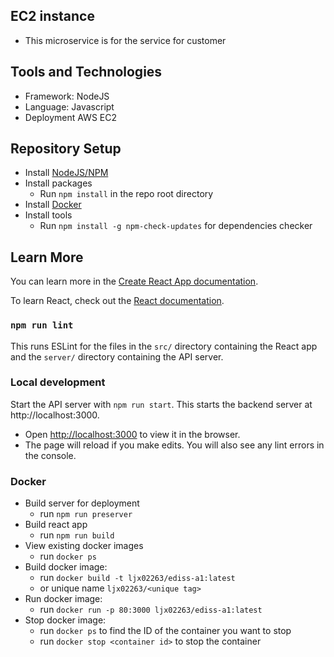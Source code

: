## EC2 instance

- This microservice is for the service for customer

## Tools and Technologies

- Framework: NodeJS
- Language: Javascript
- Deployment AWS EC2

## Repository Setup

- Install [NodeJS/NPM](https://nodejs.org/en/download/)
- Install packages
  - Run `npm install` in the repo root directory
- Install [Docker](https://docs.docker.com/get-docker/)
- Install tools
  - Run `npm install -g npm-check-updates` for dependencies checker

## Learn More

You can learn more in the [Create React App documentation](https://facebook.github.io/create-react-app/docs/getting-started).

To learn React, check out the [React documentation](https://reactjs.org/).

### `npm run lint`

This runs ESLint for the files in the `src/` directory containing the React app and the `server/` directory containing the API server.

### Local development

Start the API server with `npm run start`. This starts the backend server at http://localhost:3000.

- Open [http://localhost:3000](http://localhost:3000) to view it in the browser.
- The page will reload if you make edits. You will also see any lint errors in the console.

### Docker

- Build server for deployment
  - run `npm run preserver`
- Build react app
  - run `npm run build`
- View existing docker images
  - run `docker ps`
- Build docker image:
  - run `docker build -t ljx02263/ediss-a1:latest`
  - or unique name `ljx02263/<unique tag>`
- Run docker image:
  - run `docker run -p 80:3000 ljx02263/ediss-a1:latest`
- Stop docker image:
  - run `docker ps` to find the ID of the container you want to stop
  - run `docker stop <container id>` to stop the container
